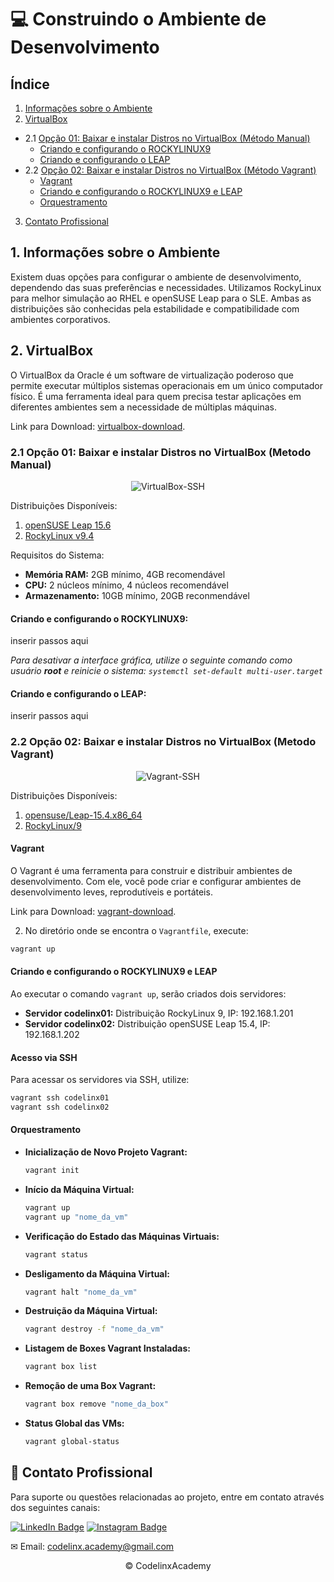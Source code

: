 # 💻 Construindo o Ambiente de Desenvolvimento

## Índice
1. [Informações sobre o Ambiente](#informacoes-sobre-o-ambiente)
2. [VirtualBox](#download-virtualbox)
  - 2.1 [Opção 01: Baixar e instalar Distros no VirtualBox (Método Manual)](#opcao-01)
    - [Criando e configurando o ROCKYLINUX9](#rockylinux)
    - [Criando e configurando o LEAP](#leap)
  - 2.2 [Opção 02: Baixar e instalar Distros no VirtualBox (Método Vagrant)](#opcao-02)
    - [Vagrant](#download-vagrant)
    - [Criando e configurando o ROCKYLINUX9 e LEAP](#rocky-leap)
    - [Orquestramento](#orquestramento)
3. [Contato Profissional](#contato-profissional)

## <a id="informacoes-sobre-o-ambiente"></a>1. Informações sobre o Ambiente

Existem duas opções para configurar o ambiente de desenvolvimento, dependendo das suas preferências e necessidades. Utilizamos RockyLinux para melhor simulação ao RHEL e openSUSE Leap para o SLE. Ambas as distribuições são conhecidas pela estabilidade e compatibilidade com ambientes corporativos.

## <a id="download-virtualbox"></a>2. VirtualBox
O VirtualBox da Oracle é um software de virtualização poderoso que permite executar múltiplos sistemas operacionais em um único computador físico. É uma ferramenta ideal para quem precisa testar aplicações em diferentes ambientes sem a necessidade de múltiplas máquinas.

Link para Download: [virtualbox-download](https://www.virtualbox.org/wiki/Downloads).

### <a id="opcao-01"></a>2.1 Opção 01: Baixar e instalar Distros no VirtualBox (Metodo Manual)

<p align="center">
<img src="https://github.com/codelinx-academy/codelinx_LPIC/assets/72288211/cff444fe-8a79-4adb-9374-4fed9119a9f9" alt="VirtualBox-SSH">
</p>

Distribuições Disponíveis:
1. [openSUSE Leap 15.6](https://get.opensuse.org/leap/15.6/)
2. [RockyLinux v9.4](https://rockylinux.org/download)

Requisitos do Sistema:
- **Memória RAM:** 2GB mínimo, 4GB recomendável
- **CPU:** 2 núcleos mínimo, 4 núcleos recomendável
- **Armazenamento:** 10GB mínimo, 20GB reconmendável

#### <a id="rockylinux"></a> Criando e configurando o ROCKYLINUX9:

inserir passos aqui

_Para desativar a interface gráfica, utilize o seguinte comando como usuário **root** e reinicie o sistema: `systemctl set-default multi-user.target`_

#### <a id="leap"></a> Criando e configurando o LEAP:

inserir passos aqui

### <a id="opcao-02"></a>2.2 Opção 02: Baixar e instalar Distros no VirtualBox (Metodo Vagrant)

<p align="center">
<img src="https://github.com/codelinx-academy/codelinx_LPIC/assets/72288211/7f8a80a2-3290-4b61-9c8b-54fa52e793fc" alt="Vagrant-SSH">
</p>

Distribuições Disponíveis:
1. [opensuse/Leap-15.4.x86_64](https://app.vagrantup.com/opensuse/boxes/Leap-15.4.x86_64)
2. [RockyLinux/9](https://app.vagrantup.com/rockylinux/boxes/9)

#### <a id="vagrant"></a> Vagrant
O Vagrant é uma ferramenta para construir e distribuir ambientes de desenvolvimento. Com ele, você pode criar e configurar ambientes de desenvolvimento leves, reprodutíveis e portáteis.

Link para Download: [vagrant-download](https://developer.hashicorp.com/vagrant/install?product_intent=vagrant).

2. No diretório onde se encontra o `Vagrantfile`, execute:

```bash
vagrant up
```

#### <a id="rocky-leap"></a> Criando e configurando o ROCKYLINUX9 e LEAP

Ao executar o comando `vagrant up`, serão criados dois servidores:

- **Servidor codelinx01:** Distribuição RockyLinux 9, IP: 192.168.1.201
- **Servidor codelinx02:** Distribuição openSUSE Leap 15.4, IP: 192.168.1.202

#### Acesso via SSH

Para acessar os servidores via SSH, utilize:

```bash
vagrant ssh codelinx01
vagrant ssh codelinx02
```

#### <a id="orquestramento"></a> Orquestramento

- **Inicialização de Novo Projeto Vagrant:**
  ```bash
  vagrant init
  ```
- **Início da Máquina Virtual:**
  ```bash
  vagrant up
  vagrant up "nome_da_vm"
  ```
- **Verificação do Estado das Máquinas Virtuais:**
  ```bash
  vagrant status
  ```
- **Desligamento da Máquina Virtual:**
  ```bash
  vagrant halt "nome_da_vm"
  ```
- **Destruição da Máquina Virtual:**
  ```bash
  vagrant destroy -f "nome_da_vm" 
  ```
- **Listagem de Boxes Vagrant Instaladas:**
  ```bash
  vagrant box list
  ```
- **Remoção de uma Box Vagrant:**
  ```bash
  vagrant box remove "nome_da_box"
  ```
- **Status Global das VMs:**
  ```bash
  vagrant global-status
  ```

## <a id="contato-profissional"></a> 🤝 Contato Profissional

Para suporte ou questões relacionadas ao projeto, entre em contato através dos seguintes canais:

[![LinkedIn Badge](https://img.shields.io/static/v1?style=for-the-badge&message=LinkedIn&color=0A66C2&logo=LinkedIn&logoColor=FFFFFF&label=)](https://www.linkedin.com/in/ihanmessias/)
[![Instagram Badge](https://img.shields.io/badge/Instagram-E4405F?style=for-the-badge&logo=instagram&logoColor=white)](https://www.instagram.com/ihan.codelinx/)

✉ Email: codelinx.academy@gmail.com

<p align="center">© CodelinxAcademy</p>